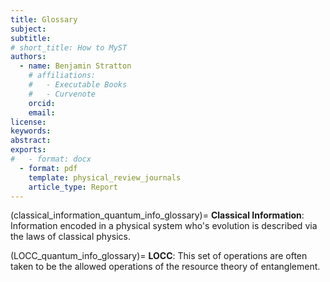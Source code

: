 ```yaml
---
title: Glossary
subject: 
subtitle: 
# short_title: How to MyST
authors:
  - name: Benjamin Stratton
    # affiliations:
    #   - Executable Books
    #   - Curvenote
    orcid: 
    email:
license: 
keywords:  
abstract: 
exports:
#   - format: docx
  - format: pdf
    template: physical_review_journals
    article_type: Report
---
```


(classical_information_quantum_info_glossary)=
**Classical Information**: Information encoded in a physical system who's evolution is described via the laws of classical physics.

(LOCC_quantum_info_glossary)=
**LOCC**: This set of operations are often taken to be the allowed operations of the resource theory of entanglement. 

